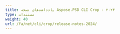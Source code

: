```yaml
---
title: یادداشت‌های نسخه Aspose.PSD CLI Crop - ۲۰۲۴
type: مستندات
weight: 40
url: /fa/net/cli/crop/release-notes-2024/
---
```

